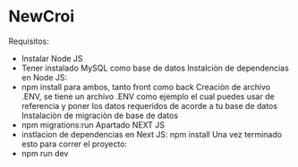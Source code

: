 # NewCroi
Requisitos:
- Instalar Node JS 
- Tener instalado MySQL como base de datos
Instalciòn  de dependencias en Node JS:
- npm install para ambos, tanto front como back
Creaciòn de archivo .ENV, se tiene un archivo .ENV como ejemplo el cual puedes usar de referencia y poner los datos requeridos de acorde a tu base de datos
Instalaciòn de migraciòn de base de datos
- npm migrations:run
Apartado NEXT JS
- instlacion de dependencias en Next JS: npm install
Una vez terminado esto para correr el proyecto:
- npm run dev
